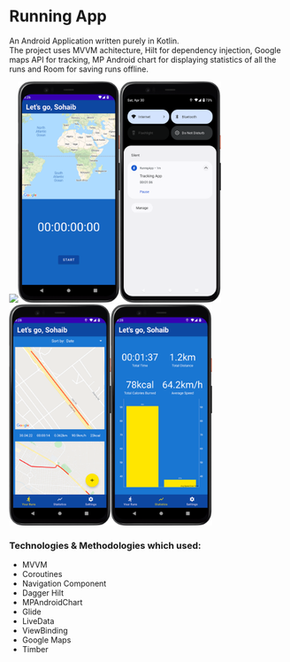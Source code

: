 # Running App

An Android Application written purely in Kotlin.<br>The project uses MVVM achitecture, Hilt for dependency injection, Google maps API for tracking, MP Android chart for displaying statistics of all the runs and Room for saving runs offline.

<img src="/previews/running.gif" height="400"><img src="/previews/Screenshot_20220430_152616.png" height="400"><img src="/previews/Screenshot_20220430_152754.png" height="400"><img src="/previews/Screenshot_20220430_152847.png" height="400"><img src="/previews/Screenshot_20220430_152901.png" height="400">

### Technologies & Methodologies which used:

* MVVM
* Coroutines
* Navigation Component
* Dagger Hilt
* MPAndroidChart
* Glide
* LiveData
* ViewBinding
* Google Maps
* Timber
